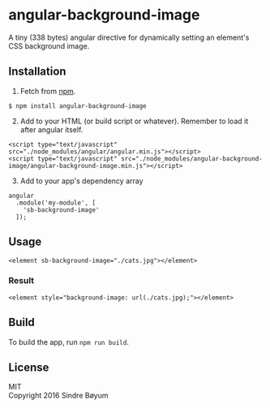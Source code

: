# angular-background-image
A tiny (338 bytes) angular directive for dynamically setting an element's CSS background image.

## Installation
1. Fetch from [npm](https://www.npmjs.com/).
``` 
$ npm install angular-background-image
``` 

2. Add to your HTML (or build script or whatever). Remember to load it after angular itself.
```
<script type="text/javascript" src="./node_modules/angular/angular.min.js"></script>
<script type="text/javascript" src="./node_modules/angular-background-image/angular-background-image.min.js"></script>
```

3. Add to your app's dependency array
``` 
angular
  .module('my-module', [
    'sb-background-image'
  ]);
```


## Usage
```
<element sb-background-image="./cats.jpg"></element>
```

### Result
```
<element style="background-image: url(./cats.jpg);"></element> 
```

## Build
To build the app, run `npm run build`.

## License

MIT  
Copyright 2016 Sindre Bøyum
